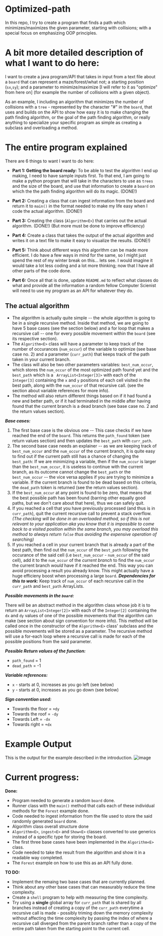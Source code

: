 # Optimized-path
In this repo, I try to create a program that finds a path which minimizes/maximizes the given parameter, starting with collisions; with a special focus on emphasizing OOP principles.

# A bit more detailed description of what I want to do here: #

I want to create a java program/API that takes in input from a text file about a `board` that can represent a maze/forest/what not; a starting position (`sx`,`sy`); and a parameter to minimize/maximize [I will refer to it as "optimize" from here on] (for example the number of collisions with a given object).

As an example, I including an algorithm that minimizes the number of collisions with a `tree` - represented by the character "#" in the `board`, that uses and builds on the API to show how easy it is to make changing the path finding algorithm, or the goal of the path finding algorithm, or really anything to specialize your specific program as simple as creating a subclass and overloading a method.

# The entire program explained #
There are 6 things to want I want to do here:

- __Part 1: Getting the board ready:__
  To be able to test the algorithm I end up making, I need to have sample inputs first. To that end, I am going to make a python program that will take in the characters to use as `trees` and the size of the board, and use that information to create a `board` on which the the path finding algorithm will do its magic. (DONE!)
 
- __Part 2:__ Creating a class that can ingest information from the board and return it to `main()` in the format needed to make my life easy when I code the actual algorithm. (DONE!)

- __Part 3:__ Creating the class (`Algorithm<E>`) that carries out the actual algorithm. (DONE!) (But more must be done to improve efficiency)

- __Part 4:__ Create a class that takes the output of the actual algorithm and writes it on a text file to make it easy to visualize the results. (DONE!)

- __Part 5:__ Think about different ways this algorithm can be made more efficient. I do have a few ways in mind for the same, so I might just spend the rest of my winter break on this... lets see. I would imagine it would take a lot less coding and a lot more thinking; now that I have all other parts of the code done.

- __Part 6:__ Once all that is done, update `README.md` to reflect what classes do what and provide all the information a random fellow Computer Scienist will need to use my program as an API for whatever they do.


## The actual algorithm ##

- The algorithm is actually quite simple -- the whole algorithm is going to be in a single recursive method. Inside that method, we are going to have 5 base cases (see the section below) and a for loop that makes a recursive call -- one for every possible movement within the `board` (see its respective section). 
- The `Algorithm<E>` class will have a parameter to keep track of the number of occurances (`num_occur`) of the variable to optimize (see base case no. 2) and a parameter (`curr_path`) that keeps track of the path taken in your current branch. 
- The class will also be two other parameters variables: `best_num_occur`, which stores the `num_occur` of the most optimized path found yet and the `best_path` which is a ` ArrayList<Integer[3]>` with each of the `Integer[3]` containing the `x` and `y` positions of each cell visited in the best path, along with the `num_occur` of that recursive call. (see the section about variable references for more info).
- The method will also return different things based on if it had found a new and better path, or if it had terminated in the middle after having found that the current branch is a dead branch (see base case no. 2 and the return values section). 

___Base cases:___

1.  The first base case is the obvious one -- This case checks if we have reached the end of the `board`. This returns the `path_found` token (see return values section) and then updates the `best_path` with `curr_path`.
2.  The second base case needs an explainer -- as we are keeping track of `best_num_occur` and the `num_occur` of the current branch, it is quite easy to find out if the current path still has a chance of changing the `best_path`: If we are minimizing a variable, then if the `num_occur` is larger than the `best_num_occur`, it is useless to continue with the current branch, as its outcome cannot change the `best_path` or the `best_num_occur` -- the vice versa applies if you are trying to minimize a variable. If the current branch is found to be dead based on this criteria, the `dead_path` token is returned (see the return values section).
3. If the `best_num_occur` at any point is found to be zero, that means that the best possible path has been found (barring other equally good paths, but we don't care about that here), thus we can safely quit. 
4. If you reached a cell that you have previously processed (and thus is in `curr_path`), quit the current recursive call to prevent a stack overflow. _(The checking will be done in an overloaded method, so if this is not relevant to your application aka you know that it is impossible to come back to a visited position within the same branch, you may overload this method to always return `false` thus avoiding the expensive operation of searching)_
5. If you reached a cell in your current branch that is already a part of the best path, then find out the `num_occur` of the `best_path` following the occurance of the said cell (i.e `best_num_occur` - `num_occur` of the said cell), add it to the `num_occur` of the _current branch_ to find the `num_occur` the current branch _would_ have if it reached the end. This way you can avoid processing a result you already know. This might actually have a huge efficieny boost when processing a large `board`.
___Dependencies for this to work:___ Keep track of `num_occur` of each recursive call in the `curr_path` and `best_path` ArrayLists. 


___Possible movements in the `board`:___

There will be an abstract method in the algorithm class whose job it is to return an `ArrayList<Integer[2]>` with each of the `Integer[2]` containing the `dx` and `dy` values of one of the possible movements that the algorithm can make (see section about sign convention for more info). This method will be called once in the constructor of the `Algorithm<E>` class' subclass and the possible movements will be stored as a parameter. The recursive method will use a for-each loop where a recursive call is made for each of the possible positions from the said parameter.

___Possible Return values of the function:___

- `path_found` = 1
- `dead_path` = -1


___Variable references:___
- `x` - starts at 0, increases as you go left (see below)
- `y` - starts at 0, increases as you go down (see below)

___Sign convention used:___

- Towards the floor = `+dy`
- Towards the roof = `-dy`
- Towards Left = `-dx`
- Towards right = `+dx`

# Example Output #
This is the output for the example described in the introduction.
![image](https://user-images.githubusercontent.com/43429374/112085514-e7090900-8b47-11eb-92ef-93b3b4a86d89.png)

# Current progress: #

__Done:__
- Program needed to generate a random `board` done.
- Runner class with the `main()` method that calls each of these individual methods for the `Forest` example done.
- Code needed to ingest information from the file used to store the said randomly generated `board` done.
- Algorithm class overall structure done
- `Algorithm<E>`, `ingest<E>` and `Show<E>` classes converted to use generics instead of a specific type for storing the board.
- The first three base cases have been implemented in the `Algorithm<E>` class.
- Code needed to take the result from the algorithm and show it in a readable way completed.
- The `Forest` example on how to use this as an API fully done.

__TO DO:__
- Implement the remaing two base cases that are currently planned.
- Think about any other base cases that can measurably reduce the time complexity.
- Create a `shell` program to help with measuring the time complexity. 
- Try using a __single__ global array for `curr_path` that is shared by all branches instead of creating a copy of the `curr_path` everytime a recursive call is made - possibly triming down the memory complexity without affecting the time complexity by passing the index of where a recursive call diverged from the parent branch rather than a copy of the entire path taken from the starting point to the current cell.

